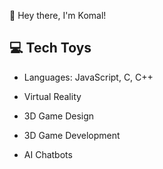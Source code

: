  🌟 Hey there, I'm Komal!

## 💻 Tech Toys

- Languages: JavaScript, C, C++ 

- Virtual Reality 
- 3D Game Design 
- 3D Game Development 
- AI Chatbots 

